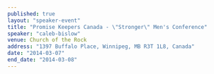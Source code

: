 ```yaml
---
published: true
layout: "speaker-event"
title: "Promise Keepers Canada - \"Stronger\" Men's Conference"
speaker: "caleb-bislow"
venue: Church of the Rock
address: "1397 Buffalo Place, Winnipeg, MB R3T 1L8, Canada"
date: "2014-03-07"
end_date: "2014-03-08"
---
```


